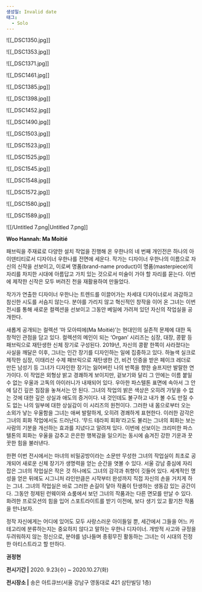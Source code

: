 ```yaml
---
생성일: Invalid date
태그:
  - Solo
---
```

![[_DSC1350.jpg]]

![[_DSC1353.jpg]]

![[_DSC1371.jpg]]

![[_DSC1461.jpg]]

![[_DSC1385.jpg]]

![[_DSC1398.jpg]]

![[_DSC1452.jpg]]

![[_DSC1490.jpg]]

![[_DSC1503.jpg]]

![[_DSC1523.jpg]]

![[_DSC1525.jpg]]

![[_DSC1545.jpg]]

![[_DSC1548.jpg]]

![[_DSC1572.jpg]]

![[_DSC1580.jpg]]

![[_DSC1589.jpg]]

  

  

  

![[/Untitled 7.png|Untitled 7.png]]

  

**Woo Hannah: Ma Moitié**

패브릭을 주재료로 다양한 설치 작업을 진행해 온 우한나의 네 번째 개인전은 하나의 아이덴티티로서 디자이너 우한나를 전면에 세운다. 작가는 디자이너 우한나의 이름으로 자신의 신작을 선보이고, 이로써 명품(brand-name product)이 명품(masterpiece)의 자리를 차지한 시대에 아름답고 가치 있는 것으로서 미술이 가야 할 자리를 묻는다. 이번에 제작한 신작은 모두 버려진 천을 재활용하여 만들었다.

작가가 연출한 디자이너 우한나는 트렌드를 이끌어가는 차세대 디자이너로서 과감하고 참신한 시도를 서슴지 않는다. 분야를 가리지 않고 혁신적인 창작을 이어 온 그녀는 이번 전시를 통해 새로운 컬렉션을 선보이고 그동안 베일에 가려져 있던 자신의 작업실을 공개한다.

새롭게 공개되는 컬렉션 ‘마 모아띠에(Ma Moitié)’는 현대인의 실존적 문제에 대한 독창적인 관점을 담고 있다. 컬렉션의 메인이 되는 ‘Organ’ 시리즈는 심장, 대장, 콩팥 등 패브릭으로 재탄생한 신체 장기로 구성된다. 2019년, 자신의 콩팥 한쪽이 사라졌다는 사실을 깨달은 이후, 그녀는 인간 장기를 디자인하는 일에 집중하고 있다. 하늘색 실크로 제작한 심장, 이태리산 수제 패브릭으로 재탄생한 간, 비건 인증을 받은 페이크 레더로 만든 남성기 등 그녀가 디자인한 장기는 잃어버린 나의 반쪽을 향한 슬프지만 발랄한 연가이다. 이 작업은 외형상 밝고 경쾌하게 보이지만, 겉보기와 달리 그 안에는 이름 붙일 수 없는 우울과 고독의 아이러니가 내재되어 있다. 우아한 파스텔톤 표면에 속아서 그 안에 담긴 깊은 침잠을 놓쳐서는 안 된다. 그녀의 작업의 밝은 색상은 오히려 가닿을 수 없는 것에 대한 깊은 상실과 애도의 증거이다. 내 것인데도 불구하고 내가 볼 수도 만질 수도 없는 나의 일부에 대한 상실감이 이 시리즈의 원천이다. 그러한 내 몸으로부터 오는 소외가 낳는 우울함을 그녀는 애써 발랄하게, 오히려 경쾌하게 표현한다. 이러한 감각은 그녀의 회화 작업에서도 드러난다. ‘무드 테라피 회화’라고도 불리는 그녀의 회화는 보는 사람의 기분을 개선하는 효과를 지녔다고 알려져 있다. 이번에 선보이는 크리미한 파스텔톤의 회화는 우울을 감추고 은은한 행복감을 일으키는 동시에 숨겨진 강한 기운과 꿋꿋한 힘을 불러낸다.

한편 이번 전시에서는 마녀의 비밀공방이라는 소문만 무성한 그녀의 작업실이 최초로 공개되어 새로운 신체 장기가 생명력을 얻는 순간을 엿볼 수 있다. 서울 강남 중심에 자리 잡은 그녀의 작업실은 작은 것 하나에도 그녀의 감각과 취향이 깃들어 있다. 세계적인 명성을 얻은 뒤에도 시그니처 라인만큼은 시작부터 완성까지 직접 자신의 손을 거치게 하는 그녀. 그녀의 작업실은 바로 그러한 손길이 닿아 작품이 탄생하는 생동감 있는 공간이다. 그동안 정제된 런웨이와 쇼룸에서 보던 그녀의 작품과는 다른 면모를 만날 수 있다. 화려한 프로모션의 힘을 입어 스포트라이트를 받기 이전에, 보다 생기 있고 활기찬 작품을 만나보자.

정작 자신에게는 어디에 있어도 모두 사랑스러운 아이들일 뿐, 세간에서 그들을 어느 카테고리에 분류하는지는 중요하지 않다고 말하는 우한나 디자이너. 개방적 사고와 규정을 두려워하지 않는 정신으로, 분야를 넘나들며 종횡무진 활동하는 그녀는 이 시대의 진정한 아티스트라고 할 만하다.

**권정현**

  

**전시기간 |** 2020. 9.23(수) ~ 2020.10.27(화)

**전시장소 |** 송은 아트큐브(서울 강남구 영동대로 421 삼탄빌딩 1층)